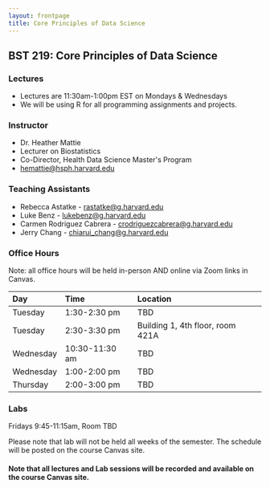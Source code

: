 ```yaml
---
layout: frontpage
title: Core Principles of Data Science
---
```


## BST 219: Core Principles of Data Science

### Lectures

* Lectures are 11:30am-1:00pm EST on Mondays & Wednesdays
* We will be using R for all programming assignments and projects. 

### Instructor
* Dr. Heather Mattie
* Lecturer on Biostatistics
* Co-Director, Health Data Science Master's Program
* hemattie@hsph.harvard.edu

### Teaching Assistants

* Rebecca Astatke - rastatke@g.harvard.edu
* Luke Benz - lukebenz@g.harvard.edu
* Carmen Rodriguez Cabrera - crodriguezcabrera@g.harvard.edu
* Jerry Chang - chiarui_chang@g.harvard.edu

### Office Hours

Note: all office hours will be held in-person AND online via Zoom links in Canvas.

| Day      | Time | Location     |
| :---     |    :----   |    :--- |
| Tuesday   |  1:30-2:30 pm    | TBD |
| Tuesday   |  2:30-3:30 pm    | Building 1, 4th floor, room 421A|
| Wednesday |  10:30-11:30 am  | TBD |
| Wednesday |  1:00-2:00 pm    | TBD |
| Thursday  |  2:00-3:00 pm    | TBD |

### Labs

Fridays 9:45-11:15am, Room TBD

Please note that lab will not be held all weeks of the semester. The schedule will be posted on the course Canvas site. 

#### Note that all lectures and Lab sessions will be recorded and available on the course Canvas site.
